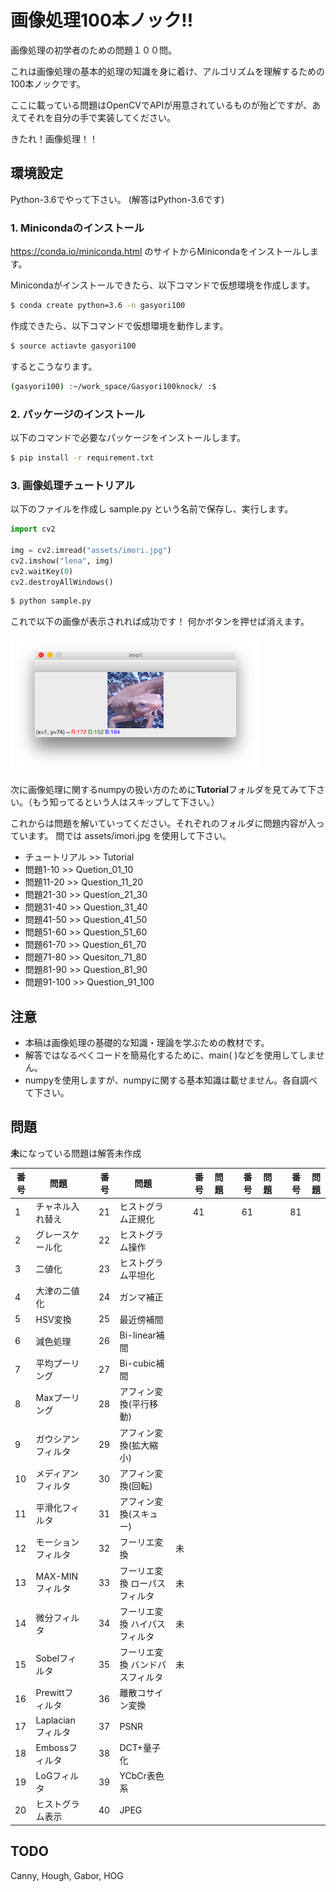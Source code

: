 # 画像処理100本ノック!!

画像処理の初学者のための問題１００問。

これは画像処理の基本的処理の知識を身に着け、アルゴリズムを理解するための100本ノックです。

ここに載っている問題はOpenCVでAPIが用意されているものが殆どですが、あえてそれを自分の手で実装してください。

きたれ！画像処理！！

## 環境設定

Python-3.6でやって下さい。
(解答はPython-3.6です)

### 1. Minicondaのインストール

https://conda.io/miniconda.html
のサイトからMinicondaをインストールします。

Minicondaがインストールできたら、以下コマンドで仮想環境を作成します。

```bash
$ conda create python=3.6 -n gasyori100
```

作成できたら、以下コマンドで仮想環境を動作します。

```bash
$ source actiavte gasyori100
```

するとこうなります。

```bash
(gasyori100) :~/work_space/Gasyori100knock/ :$ 
```

### 2. パッケージのインストール

以下のコマンドで必要なパッケージをインストールします。


```bash
$ pip install -r requirement.txt
```

### 3. 画像処理チュートリアル

以下のファイルを作成し sample.py という名前で保存し、実行します。

```python
import cv2

img = cv2.imread("assets/imori.jpg")
cv2.imshow("lena", img)
cv2.waitKey(0)
cv2.destroyAllWindows()
```

```bash
$ python sample.py
```

これで以下の画像が表示されれば成功です！
何かボタンを押せば消えます。


![](assets/sample.png)

次に画像処理に関するnumpyの扱い方のために**Tutorial**フォルダを見てみて下さい。（もう知ってるという人はスキップして下さい。）

これからは問題を解いていってください。それぞれのフォルダに問題内容が入っています。
問では assets/imori.jpg を使用して下さい。

- チュートリアル >> Tutorial
- 問題1-10  >> Quetion_01_10
- 問題11-20 >> Question_11_20
- 問題21-30 >> Question_21_30
- 問題31-40 >> Question_31_40
- 問題41-50 >> Question_41_50
- 問題51-60 >> Question_51_60
- 問題61-70 >> Question_61_70
- 問題71-80 >> Quesiton_71_80
- 問題81-90 >> Question_81_90
- 問題91-100 >> Question_91_100


## 注意

- 本稿は画像処理の基礎的な知識・理論を学ぶための教材です。
- 解答ではなるべくコードを簡易化するために、main( )などを使用してしません。
- numpyを使用しますが、numpyに関する基本知識は載せません。各自調べて下さい。


## 問題

**未**になっている問題は解答未作成

|番号|問題||番号|問題||番号|問題||番号|問題||番号|問題|
|---|---|---|---|---|---|---|---|---|---|---|---|---|---|
|1|チャネル入れ替え| |21|ヒストグラム正規化 | | 41| || 61| || 81 | |
|2|グレースケール化 ||22|ヒストグラム操作
|3|二値化 || 23|ヒストグラム平坦化
|4|大津の二値化 || 24|ガンマ補正
|5|HSV変換 ||25|最近傍補間
|6|減色処理 ||26|Bi-linear補間
|7|平均プーリング ||27|Bi-cubic補間
|8|Maxプーリング ||28|アフィン変換(平行移動)
|9|ガウシアンフィルタ ||29|アフィン変換(拡大縮小)
|10|メディアンフィルタ ||30|アフィン変換(回転)
|11|平滑化フィルタ ||31|アフィン変換(スキュー)
|12|モーションフィルタ ||32|フーリエ変換 |未|
|13|MAX-MINフィルタ ||33|フーリエ変換 ローパスフィルタ|未|
|14|微分フィルタ ||34|フーリエ変換 ハイパスフィルタ|未|
|15|Sobelフィルタ ||35|フーリエ変換 バンドパスフィルタ|未|
|16|Prewittフィルタ ||36|離散コサイン変換
|17|Laplacianフィルタ ||37|PSNR
|18|Embossフィルタ ||38|DCT+量子化
|19|LoGフィルタ ||39|YCbCr表色系
|20|ヒストグラム表示 || 40|JPEG


## TODO

Canny, Hough, Gabor, HOG

